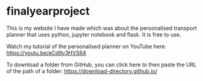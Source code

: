 # finalyearproject
This is my website I have made which was about the personalised transport planner that uses python, jupyter notebook and flask. It is free to use.

Watch my tutorial of the personalised planner on YouTube here: https://youtu.be/eCd9v3HVS64

To download a folder from GitHub, you can click here to then paste the URL of the path of a folder: https://download-directory.github.io/
